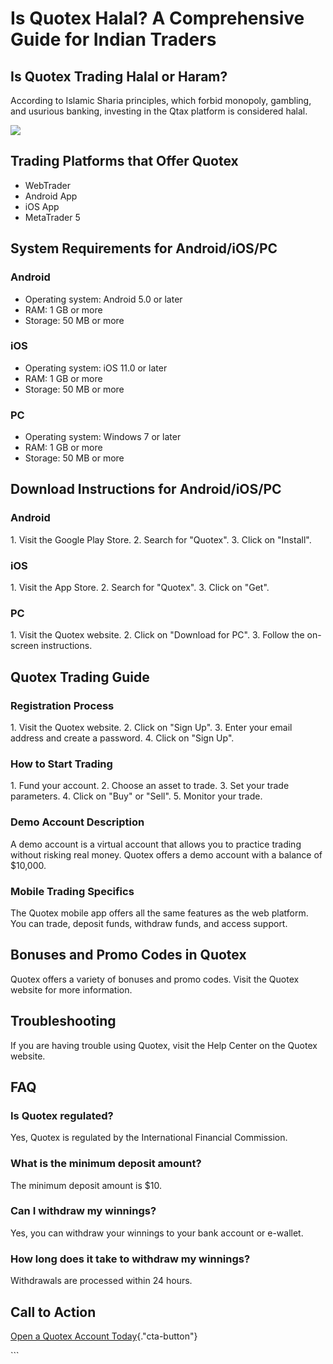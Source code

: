 # Is Quotex Halal? A Comprehensive Guide for Indian Traders

## Is Quotex Trading Halal or Haram?

According to Islamic Sharia principles, which forbid monopoly, gambling,
and usurious banking, investing in the Qtax platform is considered
halal.

[![](https://static.quotex.io/files/4_en/300_250.jpg)](https://traff.sbs/brokerqxlid)

## Trading Platforms that Offer Quotex

-   WebTrader
-   Android App
-   iOS App
-   MetaTrader 5

## System Requirements for Android/iOS/PC

### Android

-   Operating system: Android 5.0 or later
-   RAM: 1 GB or more
-   Storage: 50 MB or more

### iOS

-   Operating system: iOS 11.0 or later
-   RAM: 1 GB or more
-   Storage: 50 MB or more

### PC

-   Operating system: Windows 7 or later
-   RAM: 1 GB or more
-   Storage: 50 MB or more

## Download Instructions for Android/iOS/PC

### Android

1\. Visit the Google Play Store. 2. Search for "Quotex". 3. Click
on "Install".

### iOS

1\. Visit the App Store. 2. Search for "Quotex". 3. Click on
"Get".

### PC

1\. Visit the Quotex website. 2. Click on "Download for PC". 3.
Follow the on-screen instructions.

## Quotex Trading Guide

### Registration Process

1\. Visit the Quotex website. 2. Click on "Sign Up". 3. Enter your
email address and create a password. 4. Click on "Sign Up".

### How to Start Trading

1\. Fund your account. 2. Choose an asset to trade. 3. Set your trade
parameters. 4. Click on "Buy" or "Sell". 5. Monitor your
trade.

### Demo Account Description

A demo account is a virtual account that allows you to practice trading
without risking real money. Quotex offers a demo account with a balance
of \$10,000.

### Mobile Trading Specifics

The Quotex mobile app offers all the same features as the web platform.
You can trade, deposit funds, withdraw funds, and access support.

## Bonuses and Promo Codes in Quotex

Quotex offers a variety of bonuses and promo codes. Visit the Quotex
website for more information.

## Troubleshooting

If you are having trouble using Quotex, visit the Help Center on the
Quotex website.

## FAQ

### Is Quotex regulated?

Yes, Quotex is regulated by the International Financial Commission.

### What is the minimum deposit amount?

The minimum deposit amount is \$10.

### Can I withdraw my winnings?

Yes, you can withdraw your winnings to your bank account or e-wallet.

### How long does it take to withdraw my winnings?

Withdrawals are processed within 24 hours.

## Call to Action

[Open a Quotex Account
Today](\%22https://broker-qx.pro/sign-up/?lid=1102511\%22){."cta-button"}

\`\`\`

